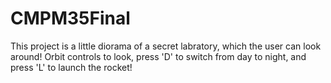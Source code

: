 # CMPM35Final

This project is a little diorama of a secret labratory, which the user can look around! Orbit controls to look, press 'D' to switch from day to night, and press 'L' to launch the rocket!

